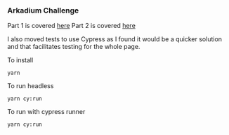 ### Arkadium Challenge

Part 1 is covered [here](manual-assessment.md)
Part 2 is covered [here](automation-assessment.md)

I also moved tests to use Cypress as I found it would be a quicker solution and that facilitates testing for the whole page.

To install
```
yarn
```

To run headless
```
yarn cy:run
```

To run with cypress runner
```
yarn cy:run
```